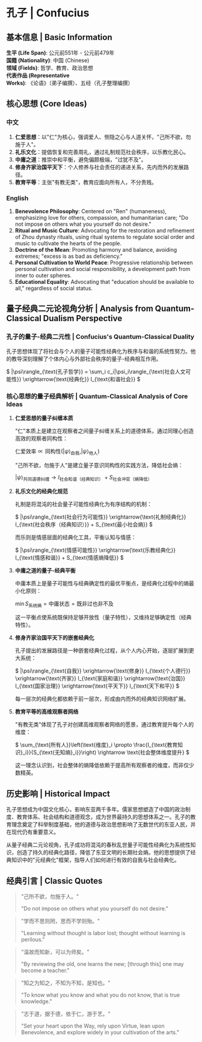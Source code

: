 # 孔子 | Confucius

## 基本信息 | Basic Information

**生平 (Life Span)**: 公元前551年 - 公元前479年  
**国籍 (Nationality)**: 中国 (Chinese)  
**领域 (Fields)**: 哲学、教育、政治思想  
**代表作品 (Representative Works)**: 《论语》（弟子编撰）、五经（孔子整理编撰）

## 核心思想 (Core Ideas)

### 中文
1. **仁爱思想**：以"仁"为核心，强调爱人、恻隐之心与人道关怀，"己所不欲，勿施于人"。
2. **礼乐文化**：提倡恢复和完善周礼，通过礼制规范社会秩序，以乐教化民心。
3. **中庸之道**：推崇中和平衡，避免偏颇极端，"过犹不及"。
4. **修身齐家治国平天下**：个人修养与社会责任的递进关系，先内而外的发展路径。
5. **教育平等**：主张"有教无类"，教育应面向所有人，不分贵贱。

### English
1. **Benevolence Philosophy**: Centered on "Ren" (humaneness), emphasizing love for others, compassion, and humanitarian care; "Do not impose on others what you yourself do not desire."
2. **Ritual and Music Culture**: Advocating for the restoration and refinement of Zhou dynasty rituals, using ritual systems to regulate social order and music to cultivate the hearts of the people.
3. **Doctrine of the Mean**: Promoting harmony and balance, avoiding extremes; "excess is as bad as deficiency."
4. **Personal Cultivation to World Peace**: Progressive relationship between personal cultivation and social responsibility, a development path from inner to outer spheres.
5. **Educational Equality**: Advocating that "education should be available to all," regardless of social status.

## 量子经典二元论视角分析 | Analysis from Quantum-Classical Dualism Perspective

### 孔子的量子-经典二元性 | Confucius's Quantum-Classical Duality

孔子思想体现了将社会与个人的量子可能性经典化为秩序与和谐的系统性努力。他的教导深刻理解了个体内心与外部社会秩序的量子-经典相互作用。

$`
|\psi\rangle_{\text{孔子哲学}} = \sum_i c_i|\psi_i\rangle_{\text{社会人文可能性}} \xrightarrow{\text{经典化}} I_{\text{和谐社会}}
`$

### 核心思想的量子经典解析 | Quantum-Classical Analysis of Core Ideas

1. **仁爱思想的量子纠缠本质**

   "仁"本质上是建立在观察者之间量子纠缠关系上的道德体系，通过同理心创造高效的观察者同构性：

   $`
   \text{仁爱效率} \propto \text{同构性}\left(|\psi\rangle_{\text{自我}},|\psi\rangle_{\text{他人}}\right)
   `$

   "己所不欲，勿施于人"是建立量子意识同构性的实践方法，降低社会熵：

   $`
   |\psi\rangle_{\text{共同道德纠缠}} \rightarrow I_{\text{社会和谐（经典知识）}} + S_{\text{社会冲突（熵降低）}}
   `$

2. **礼乐文化的经典化规范**

   礼制是将混沌的社会量子可能性经典化为有序结构的机制：

   $`
   |\psi\rangle_{\text{社会行为可能性}} \xrightarrow{\text{礼制经典化}} I_{\text{社会秩序（经典知识）}} + S_{\text{最小社会熵}}
   `$

   而乐则是情感层面的经典化工具，平衡认知与情感：

   $`
   |\psi\rangle_{\text{情感可能性}} \xrightarrow{\text{乐教经典化}} I_{\text{情感和谐}} + S_{\text{情感熵降低}}
   `$

3. **中庸之道的量子-经典平衡**

   中庸本质上是量子可能性与经典确定性的最优平衡点，是经典化过程中的熵最小化原则：

   $`
   \min S_{\text{系统熵}} = \text{中庸状态} = \text{既非过也非不及}
   `$

   这一平衡点使系统既保持足够开放性（量子特性），又维持足够确定性（经典特性）。

4. **修身齐家治国平天下的嵌套经典化**

   孔子提出的发展路径是一种嵌套经典化过程，从个人内心开始，逐层扩展到更大系统：

   $`
   |\psi\rangle_{\text{自我}} \xrightarrow{\text{修身}} I_{\text{个人德行}} \xrightarrow{\text{齐家}} I_{\text{家庭和谐}} \xrightarrow{\text{治国}} I_{\text{国家治理}} \xrightarrow{\text{平天下}} I_{\text{天下和平}}
   `$

   每一层次的经典化都依赖于前一层次，形成由内而外的经典知识网络扩展。

5. **教育平等的高维观察者网络**

   "有教无类"体现了孔子对创建高维观察者网络的愿景，通过教育提升每个人的维度：

   $`
   \sum_{\text{所有人}}\left(\text{维度}_i \propto \frac{I_{\text{教育知识}_i}}{S_{\text{无知熵}_i}}\right) \rightarrow \text{社会整体维度提升}
   `$

   这一理念认识到，社会整体的熵降低依赖于提高所有观察者的维度，而非仅少数精英。

## 历史影响 | Historical Impact

孔子思想成为中国文化核心，影响东亚两千多年。儒家思想塑造了中国的政治制度、教育体系、社会结构和道德观念，成为世界最持久的思想体系之一。孔子的教育理念奠定了科举制度基础，他的道德与政治思想影响了无数世代的东亚人民，并在现代仍有重要意义。

从量子经典二元论视角，孔子成功将混沌的春秋乱世量子可能性经典化为系统性知识，创造了持久的经典化路径，降低了东亚文明的长期社会熵。他的思想提供了经典知识中的"元经典化"框架，指导人们如何进行有效的自我与社会经典化。

## 经典引言 | Classic Quotes

> "己所不欲，勿施于人。"
> 
> "Do not impose on others what you yourself do not desire."

> "学而不思则罔，思而不学则殆。"
> 
> "Learning without thought is labor lost; thought without learning is perilous."

> "温故而知新，可以为师矣。"
> 
> "By reviewing the old, one learns the new; [through this] one may become a teacher."

> "知之为知之，不知为不知，是知也。"
> 
> "To know what you know and what you do not know, that is true knowledge."

> "志于道，据于德，依于仁，游于艺。"
> 
> "Set your heart upon the Way, rely upon Virtue, lean upon Benevolence, and explore widely in your cultivation of the arts." 
